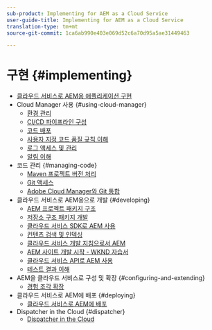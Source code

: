 ```yaml
---
sub-product: Implementing for AEM as a Cloud Service
user-guide-title: Implementing for AEM as a Cloud Service
translation-type: tm+mt
source-git-commit: 1ca6ab990e403e069d52c6a70d95a5ae31449463

---
```



# 구현 {#implementing}

+ [클라우드 서비스로 AEM용 애플리케이션 구현](/help/implementing/home.md)
+ Cloud Manager 사용 {#using-cloud-manager}
   + [환경 관리](cloud-manager/manage-environments.md)
   + [CI/CD 파이프라인 구성](cloud-manager/configure-pipeline.md)
   + [코드 배포](cloud-manager/deploy-code.md)
   + [사용자 지정 코드 품질 규칙 이해](cloud-manager/custom-code-quality-rules.md)
   + [로그 액세스 및 관리](cloud-manager/manage-logs.md)
   + [알림 이해](cloud-manager/notifications.md)
+ 코드 관리 {#managing-code}
   + [Maven 프로젝트 버전 처리](cloud-manager/project-version-handling.md)
   + [Git 액세스](cloud-manager/accessing-git.md)
   + [Adobe Cloud Manager와 Git 통합](cloud-manager/integrating-with-git.md)
+ 클라우드 서비스로 AEM용으로 개발 {#developing}
   + [AEM 프로젝트 패키지 구조](developing/introduction/aem-project-content-package-structure.md)
   + [저장소 구조 패키지 개발](developing/introduction/repository-structure-package.md)
   + [클라우드 서비스 SDK로 AEM 사용](developing/introduction/aem-as-a-cloud-service-sdk.md)
   + [컨텐츠 검색 및 인덱싱](/help/operations/indexing.md)
   + [클라우드 서비스 개발 지침으로서 AEM](developing/introduction/development-guidelines.md)
   + [AEM 사이트 개발 시작 - WKND 자습서](developing/introduction/develop-wknd-tutorial.md)
   + [클라우드 서비스 API로 AEM 사용](https://docs.adobe.com/content/help/en/experience-manager-cloud-service/implementing/developing/ref/javadoc/index.html)
   + [테스트 결과 이해](/help/implementing/developing/introduction/understand-test-results.md)
+ AEM을 클라우드 서비스로 구성 및 확장 {#configuring-and-extending}
   + [경험 조각 확장](developing/extending/experience-fragments.md)
+ 클라우드 서비스로 AEM에 배포 {#deploying}
   + [클라우드 서비스로 AEM에 배포](deploying/overview.md)
+ Dispatcher in the Cloud {#dispatcher}
   + [Dispatcher in the Cloud](dispatcher/overview.md)
